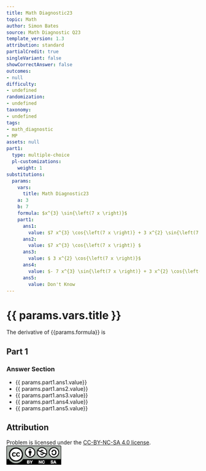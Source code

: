 ```yaml
---
title: Math Diagnostic23
topic: Math
author: Simon Bates
source: Math Diagnostic Q23
template_version: 1.3
attribution: standard
partialCredit: true
singleVariant: false
showCorrectAnswer: false
outcomes:
- null
difficulty:
- undefined
randomization:
- undefined
taxonomy:
- undefined
tags:
- math_diagnostic
- MP
assets: null
part1:
  type: multiple-choice
  pl-customizations:
    weight: 1
substitutions:
  params:
    vars:
      title: Math Diagnostic23
    a: 3
    b: 7
    formula: $x^{3} \sin{\left(7 x \right)}$
    part1:
      ans1:
        value: $7 x^{3} \cos{\left(7 x \right)} + 3 x^{2} \sin{\left(7 x \right)}$
      ans2:
        value: $7 x^{3} \cos{\left(7 x \right)} $
      ans3:
        value: $ 3 x^{2} \cos{\left(7 x \right)}$
      ans4:
        value: $- 7 x^{3} \sin{\left(7 x \right)} + 3 x^{2} \cos{\left(7 x \right)}$
      ans5:
        value: Don't Know
---
```

# {{ params.vars.title }}
The derivative of {{params.formula}} is

## Part 1

### Answer Section

- {{ params.part1.ans1.value}}
- {{ params.part1.ans2.value}}
- {{ params.part1.ans3.value}}
- {{ params.part1.ans4.value}}
- {{ params.part1.ans5.value}}

## Attribution

Problem is licensed under the [CC-BY-NC-SA 4.0 license](https://creativecommons.org/licenses/by-nc-sa/4.0/).<br> ![The Creative Commons 4.0 license requiring attribution-BY, non-commercial-NC, and share-alike-SA license.](https://raw.githubusercontent.com/firasm/bits/master/by-nc-sa.png)
